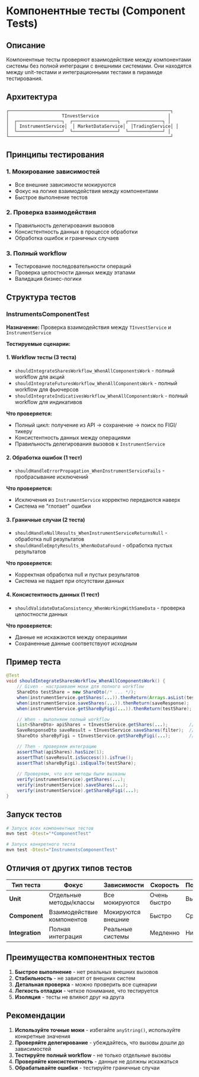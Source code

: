 # Компонентные тесты (Component Tests)

## Описание

Компонентные тесты проверяют взаимодействие между компонентами системы без полной интеграции с внешними системами. Они находятся между unit-тестами и интеграционными тестами в пирамиде тестирования.

## Архитектура

```
┌─────────────────────────────────────────────────────────────┐
│                    TInvestService                          │
│  ┌─────────────────┐  ┌─────────────────┐  ┌─────────────┐ │
│  │ InstrumentService│  │ MarketDataService│  │TradingService│ │
│  └─────────────────┘  └─────────────────┘  └─────────────┘ │
└─────────────────────────────────────────────────────────────┘
```

## Принципы тестирования

### 1. **Мокирование зависимостей**
- Все внешние зависимости мокируются
- Фокус на логике взаимодействия между компонентами
- Быстрое выполнение тестов

### 2. **Проверка взаимодействия**
- Правильность делегирования вызовов
- Консистентность данных в процессе обработки
- Обработка ошибок и граничных случаев

### 3. **Полный workflow**
- Тестирование последовательности операций
- Проверка целостности данных между этапами
- Валидация бизнес-логики

## Структура тестов

### InstrumentsComponentTest

**Назначение:** Проверка взаимодействия между `TInvestService` и `InstrumentService`

**Тестируемые сценарии:**

#### 1. **Workflow тесты** (3 теста)
- `shouldIntegrateSharesWorkflow_WhenAllComponentsWork` - полный workflow для акций
- `shouldIntegrateFuturesWorkflow_WhenAllComponentsWork` - полный workflow для фьючерсов  
- `shouldIntegrateIndicativesWorkflow_WhenAllComponentsWork` - полный workflow для индикативов

**Что проверяется:**
- Полный цикл: получение из API → сохранение → поиск по FIGI/тикеру
- Консистентность данных между операциями
- Правильность делегирования вызовов к `InstrumentService`

#### 2. **Обработка ошибок** (1 тест)
- `shouldHandleErrorPropagation_WhenInstrumentServiceFails` - пробрасывание исключений

**Что проверяется:**
- Исключения из `InstrumentService` корректно передаются наверх
- Система не "глотает" ошибки

#### 3. **Граничные случаи** (2 теста)
- `shouldHandleNullResults_WhenInstrumentServiceReturnsNull` - обработка null результатов
- `shouldHandleEmptyResults_WhenNoDataFound` - обработка пустых результатов

**Что проверяется:**
- Корректная обработка null и пустых результатов
- Система не падает при отсутствии данных

#### 4. **Консистентность данных** (1 тест)
- `shouldValidateDataConsistency_WhenWorkingWithSameData` - проверка целостности данных

**Что проверяется:**
- Данные не искажаются между операциями
- Сохраненные данные соответствуют исходным

## Пример теста

```java
@Test
void shouldIntegrateSharesWorkflow_WhenAllComponentsWork() {
    // Given - настраиваем моки для полного workflow
    ShareDto testShare = new ShareDto(/* ... */);
    when(instrumentService.getShares(...)).thenReturn(Arrays.asList(testShare));
    when(instrumentService.saveShares(...)).thenReturn(saveResponse);
    when(instrumentService.getShareByFigi(...)).thenReturn(testShare);

    // When - выполняем полный workflow
    List<ShareDto> apiShares = tInvestService.getShares(...);        // 1. Получаем из API
    SaveResponseDto saveResult = tInvestService.saveShares(filter);  // 2. Сохраняем
    ShareDto shareByFigi = tInvestService.getShareByFigi(...);       // 3. Ищем по FIGI

    // Then - проверяем интеграцию
    assertThat(apiShares).hasSize(1);
    assertThat(saveResult.isSuccess()).isTrue();
    assertThat(shareByFigi).isEqualTo(testShare);
    
    // Проверяем, что все методы были вызваны
    verify(instrumentService).getShares(...);
    verify(instrumentService).saveShares(...);
    verify(instrumentService).getShareByFigi(...);
}
```

## Запуск тестов

```bash
# Запуск всех компонентных тестов
mvn test -Dtest="*ComponentTest"

# Запуск конкретного теста
mvn test -Dtest="InstrumentsComponentTest"
```

## Отличия от других типов тестов

| Тип теста | Фокус | Зависимости | Скорость | Покрытие |
|-----------|-------|-------------|----------|----------|
| **Unit** | Отдельные методы/классы | Все мокируются | Очень быстро | Высокое |
| **Component** | Взаимодействие компонентов | Мокируются внешние | Быстро | Среднее |
| **Integration** | Полная интеграция | Реальные системы | Медленно | Низкое |

## Преимущества компонентных тестов

1. **Быстрое выполнение** - нет реальных внешних вызовов
2. **Стабильность** - не зависят от внешних систем
3. **Детальная проверка** - можно проверить все сценарии
4. **Легкость отладки** - четкое понимание, что тестируется
5. **Изоляция** - тесты не влияют друг на друга

## Рекомендации

1. **Используйте точные моки** - избегайте `anyString()`, используйте конкретные значения
2. **Проверяйте делегирование** - убеждайтесь, что вызовы дошли до зависимостей
3. **Тестируйте полный workflow** - не только отдельные вызовы
4. **Проверяйте консистентность** - данные не должны искажаться
5. **Обрабатывайте ошибки** - тестируйте граничные случаи
